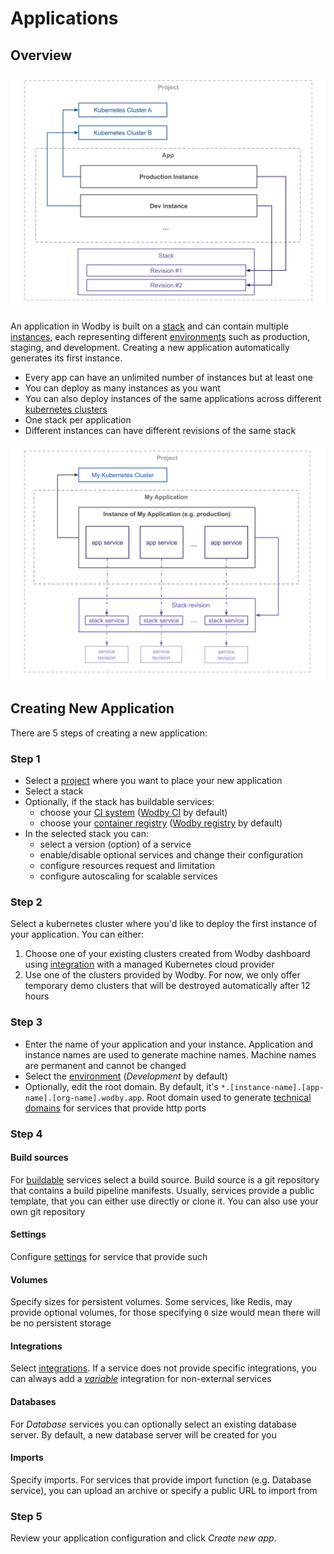 # Applications

## Overview

![](./images/app.svg)

An application in Wodby is built on a [stack](stack.md) and can contain multiple [instances](instances.md), each representing different [environments](env.md) such as production, staging, and development. Creating a new application automatically generates its first instance.

- Every app can have an unlimited number of instances but at least one
- You can deploy as many instances as you want
- You can also deploy instances of the same applications across different [kubernetes clusters](../kubernetes/index.md)
- One stack per application
- Different instances can have different revisions of the same stack

![](./images/instance.svg)

## Creating New Application

There are 5 steps of creating a new application:

### Step 1

- Select a [project](../projects.md) where you want to place your new application
- Select a stack
- Optionally, if the stack has buildable services:
  - choose your [CI system](../cicd/index.md) ([Wodby CI](../cicd/wodby-ci.md) by default)
  - choose your [container registry](../cicd/index.md) ([Wodby registry](../cicd/wodby-registry.md) by default) 
- In the selected stack you can:
  - select a version (option) of a service 
  - enable/disable optional services and change their configuration
  - configure resources request and limitation
  - configure autoscaling for scalable services

### Step 2

Select a kubernetes cluster where you'd like to deploy the first instance of your application. You can either:

1. Choose one of your existing clusters created from Wodby dashboard using [integration](../integrations/index.md) with a managed Kubernetes cloud provider 
2. Use one of the clusters provided by Wodby. For now, we only offer temporary demo clusters that will be destroyed automatically after 12 hours

### Step 3

- Enter the name of your application and your instance. Application and instance names are used to generate machine names. Machine names are permanent and cannot be changed
- Select the [environment](env.md) (_Development_ by default)   
- Optionally, edit the root domain. By default, it's `*.[instance-name].[app-name].[org-name].wodby.app`. Root domain used to generate [technical domains](index.md) for services that provide http ports

### Step 4

#### Build sources

For [buildable](../cicd/index.md) services select a build source. Build source is a git repository that contains a build pipeline manifests. Usually, services provide a public template, that you can either use directly or clone it. You can also use your own git repository 

#### Settings 

Configure [settings](../services/index.md#settings) for service that provide such

#### Volumes 

Specify sizes for persistent volumes. Some services, like Redis, may provide optional volumes, for those specifying `0` size would mean there will be no persistent storage  

#### Integrations

Select [integrations](../integrations/index.md). If a service does not provide specific integrations, you can always add a [_variable_](../integrations/variable.md) integration for non-external services

#### Databases

For _Database_ services you can optionally select an existing database server. By default, a new database server will be created for you

#### Imports

Specify imports. For services that provide import function (e.g. Database service), you can upload an archive or specify a public URL to import from

### Step 5

Review your application configuration and click _Create new app_.
